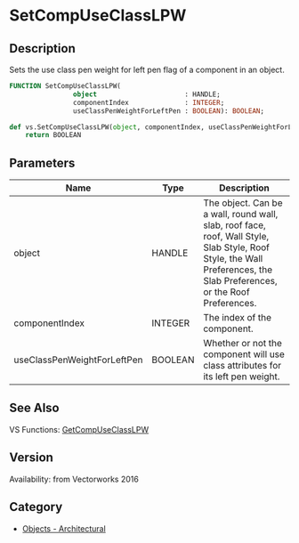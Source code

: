 # SetCompUseClassLPW

## Description
Sets the use class pen weight for left pen flag of a component in an object.

```pascal
FUNCTION SetCompUseClassLPW(
				object                      : HANDLE;
				componentIndex              : INTEGER;
				useClassPenWeightForLeftPen : BOOLEAN): BOOLEAN;
```

```python
def vs.SetCompUseClassLPW(object, componentIndex, useClassPenWeightForLeftPen):
    return BOOLEAN
```

## Parameters
|Name|Type|Description|
|---|---|---|
|object|HANDLE|The object. Can be a wall, round wall, slab, roof face, roof, Wall Style, Slab Style, Roof Style, the Wall Preferences, the Slab Preferences, or the Roof Preferences.|
|componentIndex|INTEGER|The index of the component.|
|useClassPenWeightForLeftPen|BOOLEAN|Whether or not the component will use class attributes for its left pen weight.|

## See Also
VS Functions:
[GetCompUseClassLPW](GetCompUseClassLPW.md)

## Version
Availability: from Vectorworks 2016

## Category
* [Objects - Architectural](../Categories/Objects%20-%20Architectural.md)
